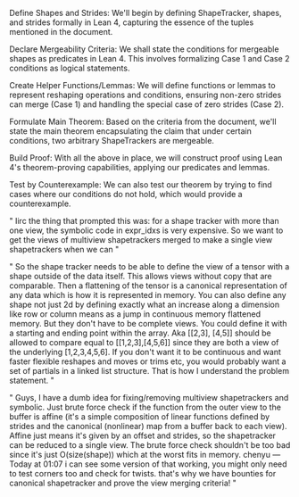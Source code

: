 Define Shapes and Strides: We'll begin by defining ShapeTracker, shapes, and strides formally in Lean 4, capturing the essence of the tuples mentioned in the document.

Declare Mergeability Criteria: We shall state the conditions for mergeable shapes as predicates in Lean 4. This involves formalizing Case 1 and Case 2 conditions as logical statements.

Create Helper Functions/Lemmas: We will define functions or lemmas to represent reshaping operations and conditions, ensuring non-zero strides can merge (Case 1) and handling the special case of zero strides (Case 2).

Formulate Main Theorem: Based on the criteria from the document, we'll state the main theorem encapsulating the claim that under certain conditions, two arbitrary ShapeTrackers are mergeable.

Build Proof: With all the above in place, we will construct proof using Lean 4's theorem-proving capabilities, applying our predicates and lemmas.

Test by Counterexample: We can also test our theorem by trying to find cases where our conditions do not hold, which would provide a counterexample.


"
Iirc the thing that prompted this was: for a shape tracker with more than one view, the symbolic code in expr_idxs is very expensive. So we want to get the views of multiview shapetrackers merged to make a single view shapetrackers when we can
"

"
So the shape tracker needs to be able to define the view of a tensor with a shape outside of the data itself. This allows views without copy that are comparable. Then a flattening of the tensor is a canonical representation of any data which is how it is represented in memory. You can also define any shape not just 2d by defining exactly what an increase along a dimension like row or column means as a jump in continuous memory flattened memory. But they don't have to be complete views. You could define it with a starting and ending point within the array. Aka [[2,3], [4,5]] should be allowed to compare equal to [[1,2,3],[4,5,6]] since they are both a view of the underlying [1,2,3,4,5,6]. If you don't want it to be continuous and want faster flexible reshapes and moves or trims etc, you would probably want a set of partials in a linked list structure. That is how I understand the problem statement.
"


"
Guys, I have a dumb idea for fixing/removing multiview shapetrackers and symbolic.  Just brute force check if the function from the outer view to the buffer is affine (it's a simple composition of linear functions defined by strides and the canonical (nonlinear) map from a buffer back to each view).   Affine just means it's given by an offset and strides, so the shapetracker can be reduced to a single view.  The brute force check shouldn't be too bad since it's just O(size(shape)) which at the worst fits in memory. 
chenyu — Today at 01:07
i can see some version of that working, you might only need to test corners too and check for twists. that's why we have bounties for canonical shapetracker and prove the view merging criteria!
"
